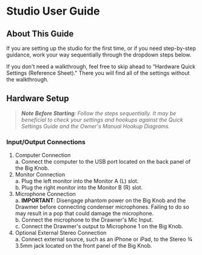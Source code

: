 # Studio User Guide 

## About This Guide

If you are setting up the studio for the first time, or if you need step-by-step guidance, work your way sequentially through the dropdown steps below. 

If you don't need a walkthrough, feel free to skip ahead to “Hardware Quick Settings (Reference Sheet)." There you will find all of the settings without the walkthrough. 

## Hardware Setup 

> _**Note Before Starting**: Follow the steps sequentially. It may be beneficial to check your settings and hookups against the Quick Settings Guide and the Owner's Manual Hookup Diagrams._

### Input/Output Connections 

1. Computer Connection <br> 
   a. Connect the computer to the USB port located on the back panel of the Big Knob. 
2. Monitor Connection <br>
   a. Plug the left monitor into the Monitor A (L) slot. <br>
   b. Plug the right monitor into the Monitor B (R) slot. 
3. Microphone Connection <br> 
   a. **IMPORTANT**: Disengage phantom power on the Big Knob and the Drawmer before connecting condenser microphones. Failing to do so may result in a pop that could damage the microphone. <br> 
   b. Connect the microphone to the Drawner's Mic Input. <br> 
   c. Connect the Drawmer's output to Microphone 1 on the Big Knob. 
4. Optional External Stereo Connection <br>
   a. Connect external source, such as an iPhone or iPad, to the Stereo ¾ 3.5mm jack located on the front panel of the Big Knob. 
